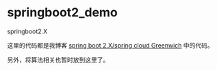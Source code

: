 # springboot2_demo

springboot2.X


这里的代码都是我博客 [spring boot 2.X/spring cloud Greenwich](https://blog.csdn.net/fgyibupi/column/info/32078) 中的代码。


另外，将算法相关也暂时放到这里了。